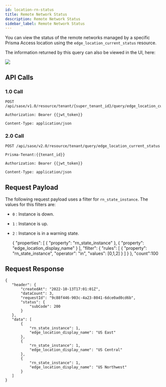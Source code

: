 ```yaml
---
id: location-rn-status
title: Remote Network Status
description: Remote Network Status
sidebar_label: Remote Network Status
---
```


You can view the status of the remote networks managed by a specific Prisma Access location using the `edge_location_current_status` resource.

The information returned by this query can also be viewed in the UI, here:

![](/access/img/location_rn_status_img.png)

## API Calls

### 1.0 Call

    POST /api/sase/v1.0/resource/tenant/{super_tenant_id}/query/edge_location_current_status

    Authorization: Bearer {{jwt_token}}
    
    Content-Type: application/json

### 2.0 Call

    POST /api/sase/v2.0/resource/tenant/query/edge_location_current_status

    Prisma-Tenant:{{tenant_id}}

    Authorization: Bearer {{jwt_token}}
    
    Content-Type: application/json

## Request Payload

The following request payload uses a filter for `rn_state_instance`. The values for this filters are:

* `0` : Instance is down.
* `1` : Instance is up.
* `2` : Instance is in a warning state.


    {
       "properties": [
           {
               "property": "rn_state_instance"
           },
           {
               "property": "edge_location_display_name"
           }
       ],
       "filter": {
           "rules": [
               {
                   "property": "rn_state_instance",
                   "operator": "in",
                   "values": [0,1,2]
               }
           ]
       }
    },
    "count":100
 

## Request Response
  
    {
       "header": {
           "createdAt": "2022-10-13T17:01:01Z",
           "dataCount": 3,
           "requestId": "9c88f446-903c-4a23-8041-6dce0ad0cd6b",
           "status": {
               "subCode": 200
           }
       },
       "data": [
           {
               "rn_state_instance": 1,
               "edge_location_display_name": "US East"
           },
           {
               "rn_state_instance": 1,
               "edge_location_display_name": "US Central"
           },
           {
               "rn_state_instance": 1,
               "edge_location_display_name": "US Northwest"
           }
       ]
    }



